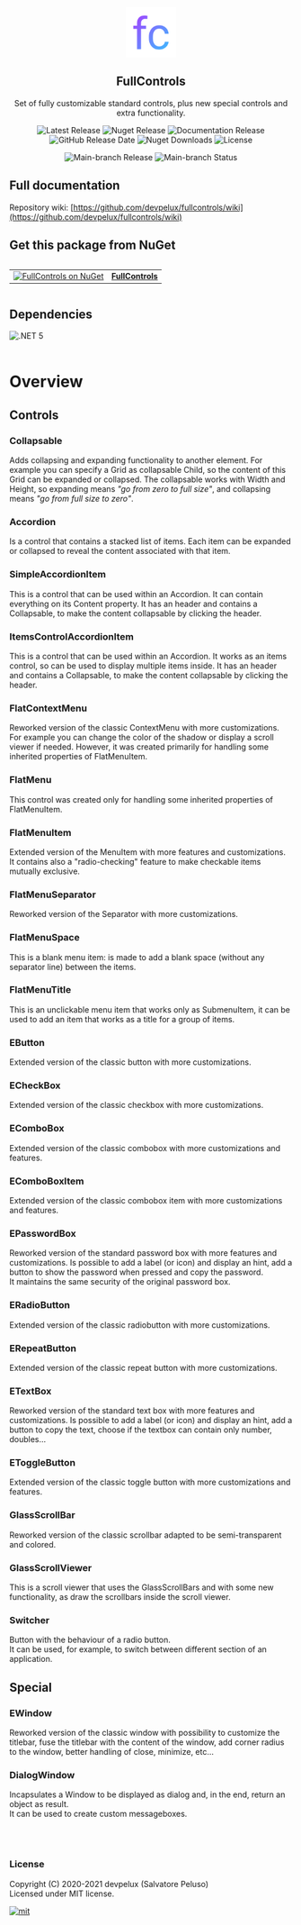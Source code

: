 <p align="center">
 <img width="90px" src="https://raw.githubusercontent.com/devpelux/fullcontrols/main/Assets/FullControlsSimple.svg" align="center" alt="FullControls" />
 <h2 align="center">FullControls</h2>
 <p align="center">Set of fully customizable standard controls, plus new special controls and extra functionality.</p>
</p>

<p align="center">
  <img alt="Latest Release" src="https://img.shields.io/github/v/release/devpelux/fullcontrols?sort=semver"/>
  <img alt="Nuget Release" src="https://img.shields.io/nuget/v/fullcontrols">
  <img alt="Documentation Release" src="https://img.shields.io/badge/doc:release-v1.2.4-blue">
  <img alt="GitHub Release Date" src="https://img.shields.io/github/release-date/devpelux/fullcontrols">
  <img alt="Nuget Downloads" src="https://img.shields.io/nuget/dt/fullcontrols"/>
  <img alt="License" src="https://img.shields.io/github/license/devpelux/fullcontrols">
</p>
<p align="center">
  <img alt="Main-branch Release" src="https://img.shields.io/badge/main:release-v1.3.0-orange"/>
  <img alt="Main-branch Status" src="https://img.shields.io/badge/main:status-beta-orange"/>
</p>


## Full documentation

Repository wiki: [https://github.com/devpelux/fullcontrols/wiki](https://github.com/devpelux/fullcontrols/wiki)


## Get this package from NuGet

<table align="left">
  <tr>
    <td align="center">
      <a href="https://www.nuget.org/packages/FullControls">
        <img src="https://upload.wikimedia.org/wikipedia/commons/2/25/NuGet_project_logo.svg" height="48px" alt="FullControls on NuGet"></img>
      </a>
    </td>
    <td align="center">
      <a href="https://www.nuget.org/packages/FullControls">
        <b>FullControls</b>
      </a>
    </td>
  </tr>
</table>
<br><br><br>


## Dependencies

![.NET 5](https://img.shields.io/badge/.NET-v5.0-blue)
<br><br>

# Overview

## Controls

### Collapsable
Adds collapsing and expanding functionality to another element.
For example you can specify a Grid as collapsable Child, so the content of this Grid can be expanded or collapsed.
The collapsable works with Width and Height, so expanding means *"go from zero to full size"*, and collapsing means *"go from full size to zero"*.

### Accordion
Is a control that contains a stacked list of items.
Each item can be expanded or collapsed to reveal the content associated with that item.

### SimpleAccordionItem
This is a control that can be used within an Accordion.
It can contain everything on its Content property.
It has an header and contains a Collapsable, to make the content collapsable by clicking the header.

### ItemsControlAccordionItem
This is a control that can be used within an Accordion.
It works as an items control, so can be used to display multiple items inside.
It has an header and contains a Collapsable, to make the content collapsable by clicking the header.

### FlatContextMenu
Reworked version of the classic ContextMenu with more customizations.
For example you can change the color of the shadow or display a scroll viewer if needed.
However, it was created primarily for handling some inherited properties of FlatMenuItem.

### FlatMenu
This control was created only for handling some inherited properties of FlatMenuItem.

### FlatMenuItem
Extended version of the MenuItem with more features and customizations.
It contains also a "radio-checking" feature to make checkable items mutually exclusive.

### FlatMenuSeparator
Reworked version of the Separator with more customizations.

### FlatMenuSpace
This is a blank menu item: is made to add a blank space (without any separator line) between the items.

### FlatMenuTitle
This is an unclickable menu item that works only as SubmenuItem, it can be used to add an item that works as a title for a group of items.

### EButton
Extended version of the classic button with more customizations.

### ECheckBox
Extended version of the classic checkbox with more customizations.

### EComboBox
Extended version of the classic combobox with more customizations and features.

### EComboBoxItem
Extended version of the classic combobox item with more customizations and features.

### EPasswordBox
Reworked version of the standard password box with more features and customizations.
Is possible to add a label (or icon) and display an hint, add a button to show the password when pressed and copy the password.  
It maintains the same security of the original password box.

### ERadioButton
Extended version of the classic radiobutton with more customizations.

### ERepeatButton
Extended version of the classic repeat button with more customizations.

### ETextBox
Reworked version of the standard text box with more features and customizations.
Is possible to add a label (or icon) and display an hint, add a button to copy the text, choose if the textbox can contain only number, doubles…

### EToggleButton
Extended version of the classic toggle button with more customizations and features.

### GlassScrollBar
Reworked version of the classic scrollbar adapted to be semi-transparent and colored.

### GlassScrollViewer
This is a scroll viewer that uses the GlassScrollBars and with some new functionality, as draw the scrollbars inside the scroll viewer.

### Switcher
Button with the behaviour of a radio button.  
It can be used, for example, to switch between different section of an application.


## Special

### EWindow
Reworked version of the classic window with possibility to customize the titlebar, fuse the titlebar with the content of the window, add corner radius to the window, better handling of close, minimize, etc...

### DialogWindow
Incapsulates a Window to be displayed as dialog and, in the end, return an object as result.  
It can be used to create custom messageboxes.



<br><br>
### License
Copyright (C) 2020-2021 devpelux (Salvatore Peluso)  
Licensed under MIT license.   

[![mit](https://upload.wikimedia.org/wikipedia/commons/thumb/0/0c/MIT_logo.svg/64px-MIT_logo.svg.png "Licensed under MIT license")](https://github.com/devpelux/fullcontrols/blob/main/LICENSE)
